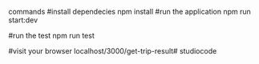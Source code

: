 commands
#install dependecies
npm install
#run the application
npm run start:dev

#run the test
npm run test

#visit your browser 
localhost/3000/get-trip-result# studiocode
